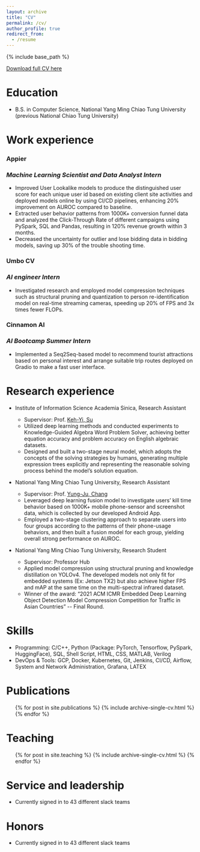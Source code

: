```yaml
---
layout: archive
title: "CV"
permalink: /cv/
author_profile: true
redirect_from:
  - /resume
---
```


{% include base_path %}

[Download full CV here](../files/cv.pdf)

Education
======
* B.S. in Computer Science, National Yang Ming Chiao Tung University (previous National Chiao Tung University)

Work experience
======
### **Appier**
### *Machine Learning Scientist and Data Analyst Intern*
  * Improved User Lookalike models to produce the distinguished user score for each unique user id based on existing client site activities and deployed models online by using CI/CD pipelines, enhancing 20% improvement on AUROC compared to baseline.
  * Extracted user behavior patterns from 1000K+ conversion funnel data and analyzed the Click-Through Rate of different campaigns using PySpark, SQL and Pandas, resulting in 120% revenue growth within 3 months.
  * Decreased the uncertainty for outlier and lose bidding data in bidding models, saving up 30% of the trouble shooting time.

### **Umbo CV**
### *AI engineer Intern*
  * Investigated research and employed model compression techniques such as structural pruning and quantization to person re-identification model on real-time streaming cameras, speeding up 20% of FPS and 3x times fewer FLOPs.

### **Cinnamon AI**
### *AI Bootcamp Summer Intern*
  * Implemented a Seq2Seq-based model to recommend tourist attractions based on personal interest and arrange suitable trip routes deployed on Gradio to make a fast user interface.

Research experience
======
* Institute of Information Science Academia Sinica, Research Assistant
  * Supervisor: Prof. [Keh-Yi, Su](https://homepage.iis.sinica.edu.tw/pages/kysu/index_en.html)
  * Utilized deep learning methods and conducted experiments to Knowledge-Guided Algebra Word Problem Solver, achieving better equation accuracy and problem accuracy on English algebraic datasets.
  * Designed and built a two-stage neural model, which adopts the concepts of the solving strategies by humans, generating multiple expression trees explicitly and representing the reasonable solving process behind the model’s solution equation.

* National Yang Ming Chiao Tung University, Research Assistant
  * Supervisor: Prof. [Yung-Ju, Chang](https://www.armuro.info/)
  * Leveraged deep learning fusion model to investigate users’ kill time behavior based on 1000K+ mobile phone-sensor and screenshot data, which is collected by our developed Android App.
  * Employed a two-stage clustering approach to separate users into four groups according to the patterns of their phone-usage behaviors, and then built a fusion model for each group, yielding overall strong performance on AUROC.

* National Yang Ming Chiao Tung University, Research Student
  * Supervisor: Professor Hub
  * Applied model compression using structural pruning and knowledge distillation on YOLOv4. The developed models not only fit for embedded systems (Ex: Jetson TX2) but also achieve higher FPS and mAP at the same time on the multi-spectral infrared dataset.
  * Winner of the award: “2021 ACM ICMR Embedded Deep Learning Object Detection Model Compression Competition for Traffic in Asian Countries” -- Final Round.

Skills
======
* Programming: C/C++, Python (Package: PyTorch, Tensorflow, PySpark, HuggingFace), SQL, Shell Script, HTML, CSS, MATLAB, Verilog
* DevOps & Tools: GCP, Docker, Kubernetes, Git, Jenkins, CI/CD, Airflow, System and Network Administration, Grafana, LATEX

Publications
======
  <ul>{% for post in site.publications %}
    {% include archive-single-cv.html %}
  {% endfor %}</ul>
  
Teaching
======
  <ul>{% for post in site.teaching %}
    {% include archive-single-cv.html %}
  {% endfor %}</ul>
  
Service and leadership
======
* Currently signed in to 43 different slack teams

Honors
======
* Currently signed in to 43 different slack teams

